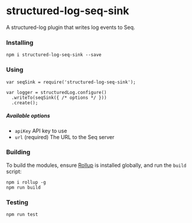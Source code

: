 # structured-log-seq-sink

A structured-log plugin that writes log events to Seq.

### Installing

`npm i structured-log-seq-sink --save`

### Using

```
var seqSink = require('structured-log-seq-sink');

var logger = structuredLog.configure()
  .writeTo(seqSink({ /* options */ }))
  .create();

```

##### Available options

- `apiKey` API key to use
- `url` (required) The URL to the Seq server

### Building

To build the modules, ensure [Rollup](http://rollupjs.org/) is installed globally, and run the `build` script:

```
npm i rollup -g
npm run build
```

### Testing

```
npm run test
```
